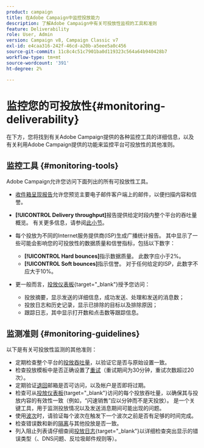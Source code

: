 ```yaml
---
product: campaign
title: 在Adobe Campaign中监控投放能力
description: 了解Adobe Campaign中有关可投放性监视的工具和准则
feature: Deliverability
role: User, Admin
version: Campaign v8, Campaign Classic v7
exl-id: e4caa316-242f-46cd-a20b-a5eee5a0c456
source-git-commit: 11c8c4c51c7901ba0d119323c564a64b940428b7
workflow-type: tm+mt
source-wordcount: '391'
ht-degree: 2%

---
```


# 监控您的可投放性{#monitoring-deliverability}

在下方，您将找到有关Adobe Campaign提供的各种监控工具的详细信息，以及有关利用Adobe Campaign提供的功能来监控平台可投放性的其他准则。

## 监控工具 {#monitoring-tools}

Adobe Campaign允许您访问下面列出的所有可投放性工具。

* [收件箱呈现报告](inbox-rendering.md)允许您预览主要电子邮件客户端上的邮件，以便扫描内容和信誉。

* **[!UICONTROL Delivery throughput]**&#x200B;报告提供给定时段内整个平台的吞吐量概览。 有关更多信息，请参阅[此小节](../reporting/global-reports.md#delivery-throughput)。
* 每个投放为不同的Internet服务提供商(ISP)生成广播统计报告。 其中显示了一些可能会影响您的可投放性的数据质量和信誉指标，包括以下数字：
   * **[!UICONTROL Hard bounces]**&#x200B;指示数据质量。 此数字应小于2%。
   * **[!UICONTROL Soft bounces]**&#x200B;指示信誉。 对于任何给定的ISP，此数字不应大于10%。

  <!--For more on this, see the [Delivery statistics](../reporting/global-reports.md#delivery-statistics) section.-->

* 更一般而言，[投放仪表板](https://experienceleague.adobe.com/docs/campaign-classic/using/sending-messages/monitoring-deliveries/delivery-dashboard.html#sending-messages){target="_blank"}授予您访问：
   * 投放摘要，显示发送的详细信息，成功发送、处理和发送的消息数；
   * 投放日志和历史记录，显示已排除的目标以及排除原因；
   * 跟踪日志，其中显示打开数和点击数等跟踪信息。

## 监测准则 {#monitoring-guidelines}

以下是有关可投放性监测的其他准则：

* 定期检查整个平台的[投放吞吐量](../reporting/global-reports.md#delivery-throughput)，以验证它是否与原始设置一致。
* 检查投放模板中是否正确设置了[重试](delivery-failures.md#retries)（重试期间为30分钟，重试次数超过20次）。
* 定期验证[退回](delivery-failures.md#bounce-mail-qualification)邮箱是否可访问，以及帐户是否即将过期。
* 检查可从[投放仪表板](https://experienceleague.adobe.com/docs/campaign-classic/using/sending-messages/monitoring-deliveries/delivery-dashboard.html#sending-messages){target="_blank"}访问的每个投放吞吐量，以确保其与投放内容的有效性一致（例如，“闪速销售”应以分钟而不是天投放）。 是一个关键工具，用于监测投放情况以及发送消息期间可能出现的问题。
* 使用[波次](configure-and-send.md#sending-using-multiple-waves)时，请验证每个波次在触发下一个波次之前是否有足够的时间完成。
* 检查错误数和新的[隔离](quarantines.md)与其他投放是否一致。
* 列入阻止列表请仔细查阅[投放日志](https://experienceleague.adobe.com/docs/campaign-classic/using/sending-messages/monitoring-deliveries/delivery-dashboard.html#delivery-logs-and-history){target="_blank"}以详细检查突出显示的错误类型（、DNS问题、反垃圾邮件规则等）。
